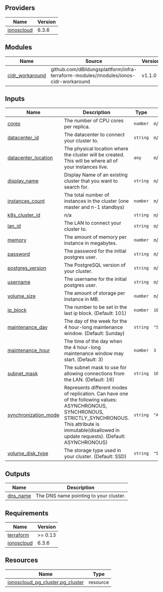 <!-- BEGIN_TF_DOCS -->

## Providers

| Name | Version |
|------|---------|
| <a name="provider_ionoscloud"></a> [ionoscloud](#provider\_ionoscloud) | 6.3.6 |
## Modules

| Name | Source | Version |
|------|--------|---------|
| <a name="module_cidr_workaround"></a> [cidr\_workaround](#module\_cidr\_workaround) | github.com/dBildungsplattform/infra-terraform-modules//modules/ionos-cidr-workaround | v1.1.0 |
## Inputs

| Name | Description | Type | Default | Required |
|------|-------------|------|---------|:--------:|
| <a name="input_cores"></a> [cores](#input\_cores) | The number of CPU cores per replica. | `number` | n/a | yes |
| <a name="input_datacenter_id"></a> [datacenter\_id](#input\_datacenter\_id) | The datacenter to connect your cluster to. | `string` | n/a | yes |
| <a name="input_datacenter_location"></a> [datacenter\_location](#input\_datacenter\_location) | The physical location where the cluster will be created. This will be where all of your instances live. | `any` | n/a | yes |
| <a name="input_display_name"></a> [display\_name](#input\_display\_name) | Display Name of an existing cluster that you want to search for. | `string` | n/a | yes |
| <a name="input_instances_count"></a> [instances\_count](#input\_instances\_count) | The total number of instances in the cluster (one master and n-1 standbys) | `number` | n/a | yes |
| <a name="input_k8s_cluster_id"></a> [k8s\_cluster\_id](#input\_k8s\_cluster\_id) | n/a | `string` | n/a | yes |
| <a name="input_lan_id"></a> [lan\_id](#input\_lan\_id) | The LAN to connect your cluster to. | `string` | n/a | yes |
| <a name="input_memory"></a> [memory](#input\_memory) | The amount of memory per instance in megabytes. | `number` | n/a | yes |
| <a name="input_password"></a> [password](#input\_password) | The password for the initial postgres user. | `string` | n/a | yes |
| <a name="input_postgres_version"></a> [postgres\_version](#input\_postgres\_version) | The PostgreSQL version of your cluster. | `string` | n/a | yes |
| <a name="input_username"></a> [username](#input\_username) | The username for the initial postgres user. | `string` | n/a | yes |
| <a name="input_volume_size"></a> [volume\_size](#input\_volume\_size) | The amount of storage per instance in MB. | `number` | n/a | yes |
| <a name="input_ip_block"></a> [ip\_block](#input\_ip\_block) | The number to be set in the last ip block. (Default: 101) | `number` | `101` | no |
| <a name="input_maintenance_day"></a> [maintenance\_day](#input\_maintenance\_day) | The day of the week for the 4 hour-long maintenance window. (Default: Sunday) | `string` | `"Sunday"` | no |
| <a name="input_maintenance_hour"></a> [maintenance\_hour](#input\_maintenance\_hour) | The time of the day when the 4 hour-long maintenance window may start. (Default: 3) | `number` | `3` | no |
| <a name="input_subnet_mask"></a> [subnet\_mask](#input\_subnet\_mask) | The subnet mask to use for allowing connections from the LAN. (Default: 16) | `string` | `16` | no |
| <a name="input_synchronization_mode"></a> [synchronization\_mode](#input\_synchronization\_mode) | Represents different modes of replication. Can have one of the following values: ASYNCHRONOUS, SYNCHRONOUS, STRICTLY\_SYNCHRONOUS. This attribute is immutable(disallowed in update requests). (Default: ASYNCHRONOUS) | `string` | `"ASYNCHRONOUS"` | no |
| <a name="input_volume_disk_type"></a> [volume\_disk\_type](#input\_volume\_disk\_type) | The storage type used in your cluster. (Default: SSD) | `string` | `"SSD"` | no |
## Outputs

| Name | Description |
|------|-------------|
| <a name="output_dns_name"></a> [dns\_name](#output\_dns\_name) | The DNS name pointing to your cluster. |
## Requirements

| Name | Version |
|------|---------|
| <a name="requirement_terraform"></a> [terraform](#requirement\_terraform) | >= 0.13 |
| <a name="requirement_ionoscloud"></a> [ionoscloud](#requirement\_ionoscloud) | 6.3.6 |
## Resources

| Name | Type |
|------|------|
| [ionoscloud_pg_cluster.pg_cluster](https://registry.terraform.io/providers/ionos-cloud/ionoscloud/6.3.6/docs/resources/pg_cluster) | resource |
<!-- END_TF_DOCS -->